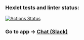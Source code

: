 ### Hexlet tests and linter status:
[![Actions Status](https://github.com/Vox1oot/frontend-project-12/workflows/hexlet-check/badge.svg)](https://github.com/Vox1oot/frontend-project-12/actions)

### Go to app -> [Chat (Slack)](https://frontend-project-12-production-3657.up.railway.app/)
